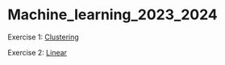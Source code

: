 # Machine_learning_2023_2024
Exercise 1: [Clustering](https://github.com/Leovambarii/Machine_learning_2023_2024/blob/main/Clustering/047Clustering_Exercises.ipynb)

Exercise 2: [Linear](https://github.com/Leovambarii/Machine_learning_2023_2024/blob/main/Linear/025_Exercises.ipynb)